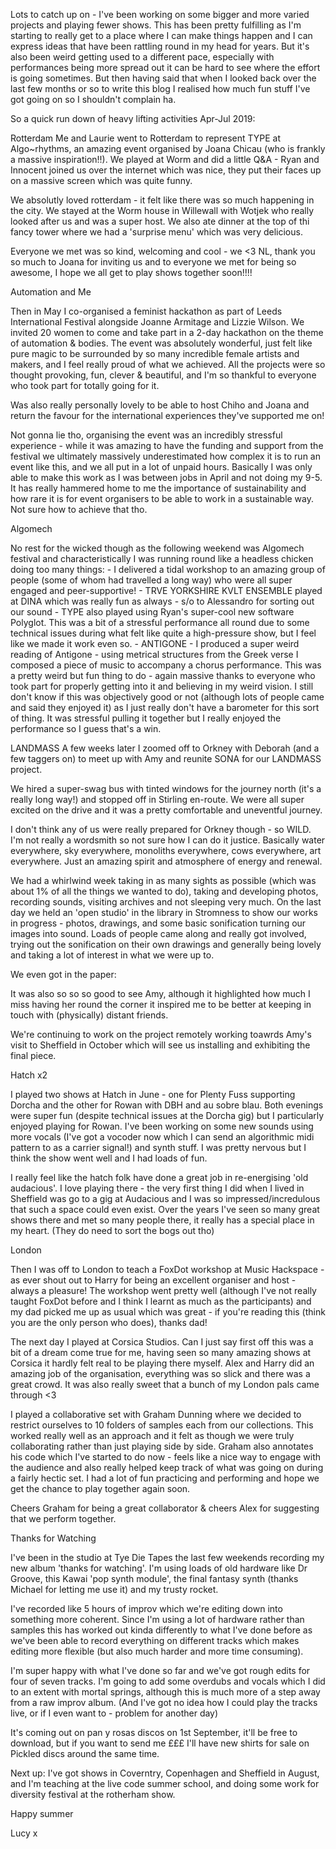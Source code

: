 Lots to catch up on - I've been working on some bigger and more varied projects and playing fewer shows.  This has been pretty fulfilling as I'm starting to really get to a place where I can make things happen and I can express ideas that have been rattling round in my head for years.  But it's also been weird getting used to a different pace, especially with performances being more spread out it can be hard to see where the effort is going sometimes.  But then having said that when I looked back over the last few months or so to write this blog I realised how much fun stuff I've got going on so I shouldn't complain ha.

So a quick run down of heavy lifting activities Apr-Jul 2019:

Rotterdam
Me and Laurie went to Rotterdam to represent TYPE at Algo~rhythms, an amazing event organised by Joana Chicau (who is frankly a massive inspiration!!).  We played at Worm and did a little Q&A - Ryan and Innocent joined us over the internet which was nice, they put their faces up on a massive screen which was quite funny.

We absolutly loved rotterdam - it felt like there was so much happening in the city. We stayed at the Worm house in Willewall with Wotjek who really looked after us and was a super host.  We also ate dinner at the top of thi fancy tower where we had a 'surprise menu' which was very delicious.

Everyone we met was so kind, welcoming and cool - we <3 NL, thank you so much to Joana for inviting us and to everyone we met for being so awesome, I hope we all get to play shows together soon!!!!


Automation and Me

Then in May I co-organised a feminist hackathon as part of Leeds International Festival alongside Joanne Armitage and Lizzie Wilson.  We invited 20 women to come and take part in a 2-day hackathon on the theme of automation & bodies.  The event was absolutely wonderful, just felt like pure magic to be surrounded by so many incredible female artists and makers, and I feel really proud of what we achieved.  All the projects were so thought provoking, fun, clever & beautiful, and I'm so thankful to everyone who took part for totally going for it.

Was also really personally lovely to be able to host Chiho and Joana and return the favour for the international experiences they've supported me on!

Not gonna lie tho, organising the event was an incredibly stressful experience - while it was amazing to have the funding and support from the festival we ultimately massively underestimated how complex it is to run an event like this, and we all put in a lot of unpaid hours.  Basically I was only able to make this work as I was between jobs in April and not doing my 9-5.  It has really hammered home to me the importance of sustainability and how rare it is for event organisers to be able to work in a sustainable way.  Not sure how to achieve that tho.

Algomech

No rest for the wicked though as the following weekend was Algomech festival and characteristically I was running round like a headless chicken doing too many things:
	- I delivered a tidal workshop to an amazing group of people (some of whom had travelled a long way) who were all super engaged and peer-supportive!
	- TRVE YORKSHIRE KVLT ENSEMBLE played at DINA which was really fun as always - s/o to Alessandro for sorting out our sound
	- TYPE also played using Ryan's super-cool new software Polyglot.  This was a bit of a stressful performance all round due to some technical issues during what felt like quite a high-pressure show, but I feel like we made it work even so.
	- ANTIGONE - I produced a super weird reading of Antigone - using metrical structures from the Greek verse I composed a piece of music to accompany a chorus performance.  This was a pretty weird but fun thing to do - again massive thanks to everyone who took part for properly getting into it and believing in my weird vision.  I still don't know if this was objectively good or not (although lots of people came and said they enjoyed it) as I just really don't have a barometer for this sort of thing.  It was stressful pulling it together but I really enjoyed the performance so I guess that's a win.

LANDMASS
 A few weeks later I zoomed off to Orkney with Deborah (and a few taggers on) to meet up with Amy and reunite SONA for our LANDMASS project.

We hired a super-swag bus with tinted windows for the journey north (it's a really long way!) and stopped off in Stirling en-route.  We were all super excited on the drive and it was a pretty comfortable and uneventful journey.

I don't think any of us were really prepared for Orkney though - so WILD. I'm not really a wordsmith so not sure how I can do it justice.  Basically water everywhere, sky everywhere, monoliths everywhere, cows everywhere, art everywhere. Just an amazing spirit and atmosphere of energy and renewal.

We had a whirlwind week taking in as many sights as possible (which was about 1% of all the things we wanted to do), taking and developing photos, recording sounds, visiting archives and not sleeping very much.  On the last day we held an 'open studio' in the library in Stromness to show our works in progress - photos, drawings, and some basic sonification turning our images into sound.  Loads of people came along and really got involved, trying out the sonification on their own drawings and generally being lovely and taking a lot of interest in what we were up to.

We even got in the paper:



It was also so so so good to see Amy, although it highlighted how much I miss having her round the corner it inspired me to be better at keeping in touch with (physically) distant friends.

We're continuing to work on the project remotely working toawrds Amy's visit to Sheffield in October which will see us installing and exhibiting the final piece.

Hatch x2

I played two shows at Hatch in June - one for Plenty Fuss supporting Dorcha and the other for Rowan with DBH and au sobre blau.  Both evenings were super fun (despite technical issues at the Dorcha gig) but I particularly enjoyed playing for Rowan.  I've been working on some new sounds using more vocals (I've got a vocoder now which I can send an algorithmic midi pattern to as a carrier signal!) and synth stuff.  I was pretty nervous but I think the show went well and I had loads of fun.

I really feel like the hatch folk have done a great job in re-energising 'old audacious'. I love playing there - the very first thing I did when I lived in Sheffield was go to a gig at Audacious and I was so impressed/incredulous that such a space could even exist.  Over the years I've seen so many great shows there and met so many people there, it really has a special place in my heart. (They do need to sort the bogs out tho)

London

Then I was off to London to teach a FoxDot workshop at Music Hackspace - as ever shout out to Harry for being an excellent organiser and host - always a pleasure! The workshop went pretty well (although I've not really taught FoxDot before and I think I learnt as much as the participants) and my dad picked me up as usual which was great - if you're reading this (think you are the only person who does), thanks dad!


The next day I played at Corsica Studios.  Can I just say first off this was a bit of a dream come true for me, having seen so many amazing shows at Corsica it hardly felt real to be playing there myself.  Alex and Harry did an amazing job of the organisation, everything was so slick and there was a great crowd. It was also really sweet that a bunch of my London pals came through <3

I played a collaborative set with Graham Dunning where we decided to restrict ourselves to 10 folders of samples each from our collections.  This worked really well as an approach and it felt as though we were truly collaborating rather than just playing side by side.  Graham also annotates his code which I've started to do now - feels like a nice way to engage with the audience and also really helped keep track of what was going on during a fairly hectic set. I had a lot of fun practicing and performing and hope we get the chance to play together again soon.

Cheers Graham for being a great collaborator & cheers Alex for suggesting that we perform together.


Thanks for Watching

I've been in the studio at Tye Die Tapes the last few weekends recording my new album 'thanks for watching'.  I'm using loads of old hardware like Dr Groove, this Kawai 'pop synth module', the final fantasy synth (thanks Michael for letting me use it) and my trusty rocket.  

I've recorded like 5 hours of improv which we're editing down into something more coherent. Since I'm using a lot of hardware rather than samples this has worked out kinda differently to what I've done before as we've been able to record everything on different tracks which makes editing more flexible (but also much harder and more time consuming).

I'm super happy with what I've done so far and we've got rough edits for four of seven tracks.  I'm going to add some overdubs and vocals which I did to an extent with mortal springs, although this is much more of a step away from a raw improv album. (And I've got no idea how I could play the tracks live, or if I even want to - problem for another day)

It's coming out on pan y rosas discos on 1st September, it'll be free to download, but if you want to send me £££ I'll have new shirts for sale on Pickled discs around the same time.


Next up:
I've got shows in Coverntry, Copenhagen and Sheffield in August, and I'm teaching at the live code summer school, and doing some work for diversity festival at the rotherham show.

Happy summer

Lucy x
